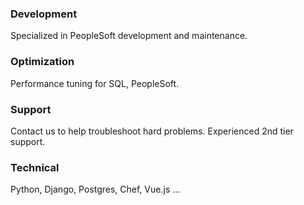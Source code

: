 <section class="ffb-id-ieos372 fg-section fg-text-dark"><div class="fg-container container fg-container-large fg-container-lvl--1 "><div class="fg-row row "><div class="ffb-id-ieos373 fg-col col-xs-12 col-md-12 fg-text-dark"><div class="fg-vcenter-wrapper"><div class="fg-vcenter"></div></div></div><div class="ffb-id-ieov6ru fg-col col-xs-12 col-sm-6 col-md-3 fg-text-dark"><section class="ffb-id-iep0mf7 icon-box-v3 text-center fg-text-dark"><i class="icon-box-v3-icons ff-font-et-line icon-tools-2 fg-text-dark ffb-icon-1"></i><h3 class="icon-box-v3-title fg-text-dark ffb-title-2">Development</h3><p class="icon-box-v3-title-paragraph fg-text-dark ffb-description-3">Specialized in PeopleSoft development and maintenance.</p></section></div><div class="ffb-id-iepb9ek fg-col col-xs-12 col-sm-6 col-md-3 fg-text-dark"><section class="ffb-id-iepb9el icon-box-v3 text-center fg-text-dark"><i class="icon-box-v3-icons ff-font-et-line icon-speedometer fg-text-dark ffb-icon-1"></i><h3 class="icon-box-v3-title fg-text-dark ffb-title-2">Optimization</h3><p class="icon-box-v3-title-paragraph fg-text-dark ffb-description-3">Performance tuning for SQL, PeopleSoft.</p></section></div><div class="ffb-id-iepcidk fg-col col-xs-12 col-sm-6 col-md-3 fg-text-dark"><section class="ffb-id-iepcidl icon-box-v3 text-center fg-text-dark"><i class="icon-box-v3-icons ff-font-et-line icon-chat fg-text-dark ffb-icon-1"></i><h3 class="icon-box-v3-title fg-text-dark ffb-title-2">Support</h3><p class="icon-box-v3-title-paragraph fg-text-dark ffb-description-3">Contact us to help troubleshoot hard problems.  Experienced 2nd tier support.</p></section></div><div class="ffb-id-iepif1l fg-col col-xs-12 col-sm-6 col-md-3 fg-text-dark"><section class="ffb-id-iepif1m icon-box-v3 text-center fg-text-dark"><i class="icon-box-v3-icons ff-font-et-line icon-lightbulb fg-text-dark ffb-icon-1"></i><h3 class="icon-box-v3-title fg-text-dark ffb-title-2">Technical</h3><p class="icon-box-v3-title-paragraph fg-text-dark ffb-description-3">Python, Django, Postgres, Chef, Vue.js ...</p></section></div></div></div></section>